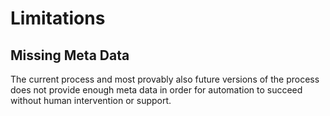 # Limitations

## Missing Meta Data

The current process and most provably also future versions of the process does not provide enough
meta data in order for automation to succeed without human intervention or support.
